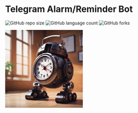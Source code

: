 # Telegram Alarm/Reminder Bot

![GitHub repo size](https://img.shields.io/github/repo-size/michelsoliveira/alarm_bot?style=for-the-badge)
![GitHub language count](https://img.shields.io/github/languages/count/michelsoliveira/alarm_bot?style=for-the-badge)
![GitHub forks](https://img.shields.io/github/forks/michelsoliveira/alarm_bot?style=for-the-badge)

<img src="reminder_bot.png" alt="Reminder Bot" width="250" height="250">

